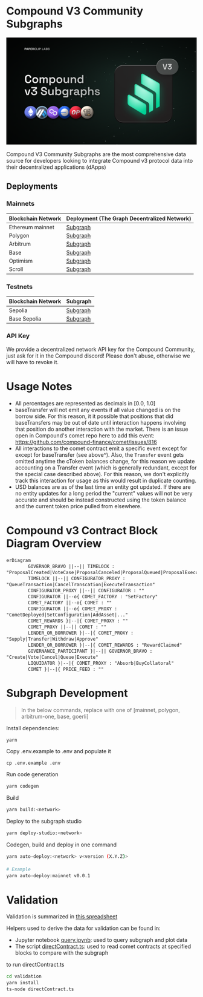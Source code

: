 # Compound V3 Community Subgraphs

![Subgraphs](./images/compound-v3-subgraphs.png)

Compound V3 Community Subgraphs are the most comprehensive data source for developers looking to integrate Compound v3 protocol data into their decentralized applications (dApps)

## Deployments

### Mainnets

| Blockchain Network | Deployment (The Graph Decentralized Network)                                                                                      |
| ------------------ | --------------------------------------------------------------------------------------------------------------------------------- |
| Ethereum mainnet   | [Subgraph](https://thegraph.com/explorer/subgraphs/5nwMCSHaTqG3Kd2gHznbTXEnZ9QNWsssQfbHhDqQSQFp?view=Overview&chain=arbitrum-one) |
| Polygon            | [Subgraph](https://thegraph.com/explorer/subgraphs/AaFtUWKfFdj2x8nnE3RxTSJkHwGHvawH3VWFBykCGzLs?view=Overview&chain=arbitrum-one) |
| Arbitrum           | [Subgraph](https://thegraph.com/explorer/subgraphs/Ff7ha9ELmpmg81D6nYxy4t8aGP26dPztqD1LDJNPqjLS?view=Overview&chain=arbitrum-one) |
| Base               | [Subgraph](https://thegraph.com/explorer/subgraphs/2hcXhs36pTBDVUmk5K2Zkr6N4UYGwaHuco2a6jyTsijo?view=Overview&chain=arbitrum-one) |
| Optimism           | [Subgraph](https://thegraph.com/explorer/subgraphs/FhHNkfh5z6Z2WCEBxB6V3s8RPxnJfWZ9zAfM5bVvbvbb?view=Overview&chain=arbitrum-one) |
| Scroll             | [Subgraph](https://thegraph.com/explorer/subgraphs/6aRGn6noEdin1krLfYTnLMYaCoTujL7cHekARE4Ndxng?view=Overview&chain=arbitrum-one) |

### Testnets

| Blockchain Network | Subgraph                                                                                                                          |
| ------------------ | --------------------------------------------------------------------------------------------------------------------------------- |
| Sepolia            | [Subgraph](https://thegraph.com/explorer/subgraphs/HZKpJGBKpiBhKBqQuWAiR1xCAPhrsrmGYWpQavi23DR1?view=Overview&chain=arbitrum-one) |
| Base Sepolia       | [Subgraph](https://thegraph.com/explorer/subgraphs/CrbZvEXz5vmphoSg4gauxQd33zxMQwgmErA8HeQiPb2N?view=Overview&chain=arbitrum-one) |

### API Key

We provide a decentralized network API key for the Compound Community, just ask for it in the Compound discord! 
Please don't abuse, otherwise we will have to revoke it.

# Usage Notes

-   All percentages are represented as decimals in [0.0, 1.0]
-   baseTransfer will not emit any events if all value changed is on the borrow side. For this reason, it it possible that positions that did baseTransfers may be out of date until interaction happens involving that position do another interaction with the market. There is an issue open in Compound's comet repo here to add this event: https://github.com/compound-finance/comet/issues/816
-   All interactions to the comet contract emit a specific event except for except for baseTransfer (see above^). Also, the `Transfer` event gets omitted anytime the cToken balances change, for this reason we update accounting on a Transfer event (which is generally redundant, except for the special case described above). For this reason, we don't explicitly track this interaction for usage as this would result in duplicate counting.
-   USD balances are as of the last time an entity got updated. If there are no entity updates for a long period the "current" values will not be very accurate and should be instead constructed using the token balance and the current token price pulled from elsewhere.

# Compound v3 Contract Block Diagram Overview

```mermaid
erDiagram
		GOVERNOR_BRAVO ||--|| TIMELOCK : "ProposalCreated|VoteCase|ProposalCanceled|ProposalQueued|ProposalExecuted"
		TIMELOCK ||--|| CONFIGURATOR_PROXY : "QueueTransaction|CancelTranscation|ExecuteTransaction"
		CONFIGURATOR_PROXY ||--|| CONFIGURATOR : ""
		CONFIGURATOR ||--o{ COMET_FACTORY : "SetFactory"
		COMET_FACTORY ||--o{ COMET : ""
		CONFIGURATOR ||--o{ COMET_PROXY : "CometDeployed|SetConfiguration|AddAsset|..."
		COMET_REWARDS }|--|{ COMET_PROXY : ""
		COMET_PROXY ||--|| COMET : ""
		LENDER_OR_BORROWER }|--|{ COMET_PROXY : "Supply|Transfer|Withdraw|Approve"
		LENDER_OR_BORROWER }|--|{ COMET_REWARDS : "RewardClaimed"
		GOVERNANCE_PARTICIPANT }|--|| GOVERNOR_BRAVO : "Create|Vote|Cancel|Queue|Execute"
		LIQUIDATOR }|--|{ COMET_PROXY : "Absorb|BuyCollatoral"
		COMET }|--|{ PRICE_FEED : ""
```

# Subgraph Development

> In the below commands, replace <network> with one of [mainnet, polygon, arbitrum-one, base, goerli]

Install dependencies:

```bash
yarn
```

Copy .env.example to .env and populate it

```
cp .env.example .env
```

Run code generation

```bash
yarn codegen
```

Build

```bash
yarn build:<network> 
```

Deploy to the subgraph studio

```bash
yarn deploy-studio:<network>
```

Codegen, build and deploy in one command
```bash
yarn auto-deploy:<network> v<version (X.Y.Z)>

# Example
yarn auto-deploy:mainnet v0.0.1
```

# Validation

Validation is summarized in [this spreadsheet](https://docs.google.com/spreadsheets/d/1LWKhGglj5AQbRJOgTfqkDOssok-QBzzifwl1gk8rxCc/edit#gid=1642772597)

Helpers used to derive the data for validation can be found in:

-   Jupyter notebook [query.ipynb](./validation/query.ipynb): used to query subgraph and plot data
-   The script [directContract.ts](./validation/directContract.ts): used to read comet contracts at specified blocks to compare with the subgraph

to run directContract.ts

```bash
cd validation
yarn install
ts-node directContract.ts
```

